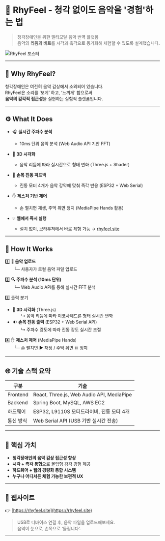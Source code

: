 # 🎵 RhyFeel - 청각 없이도 음악을 '경험'하는 법

> 청각장애인을 위한 멀티모달 음악 번역 플랫폼  
> 음악의 **리듬과 비트**를 시각과 촉각으로 동기화해 체험할 수 있도록 설계했습니다.

![RhyFeel 포스터](./assets/poster.png)

---

## 🧠 Why RhyFeel?

청각장애인은 여전히 음악 감상에서 소외되어 있습니다.  
RhyFeel은 소리를 ‘보게’ 하고, ‘느끼게’ 함으로써  
**음악의 감각적 접근성**을 실현하는 실험적 플랫폼입니다.

---

## ⚙️ What It Does

- 🎧 **실시간 주파수 분석**  
  - 10ms 단위 음악 분석 (Web Audio API 기반 FFT)

- 🎨 **3D 시각화**  
  - 음악 리듬에 따라 실시간으로 형태 변화 (Three.js + Shader)

- 🤝 **손목 진동 피드백**  
  - 진동 모터 4개가 음악 강약에 맞춰 즉각 반응 (ESP32 + Web Serial)

- ✋ **제스처 기반 제어**  
  - 손 펼치면 재생, 주먹 쥐면 정지 (MediaPipe Hands 활용)

- 💡 **웹에서 즉시 실행**  
  - 설치 없이, 브라우저에서 바로 체험 가능 → [rhyfeel.site](https://rhyfeel.site)

---

## 🧩 How It Works

1️⃣ **🎵 음악 업로드**  
  └─ 사용자가 로컬 음악 파일 업로드

2️⃣ **🔍 주파수 분석 (10ms 단위)**  
  └─ Web Audio API를 통해 실시간 FFT 분석

3️⃣ 출력 분기  
- 🎨 **3D 시각화** (Three.js)  
  ↳ 음악 리듬에 따라 이코사헤드론 형태 실시간 변화  
- 🔉 **손목 진동 출력** (ESP32 + Web Serial API)  
  ↳ 주파수 강도에 따라 진동 강도 실시간 조절

4️⃣ ✋ **제스처 제어** (MediaPipe Hands)  
  └─ 손 펼치면 ▶️ 재생 / 주먹 쥐면 ⏸️ 정지

---

## 🌐 기술 스택 요약

| 구분 | 기술 |
|------|------|
| Frontend | React, Three.js, Web Audio API, MediaPipe |
| Backend | Spring Boot, MySQL, AWS EC2 |
| 하드웨어 | ESP32, L9110S 모터드라이버, 진동 모터 4개 |
| 통신 방식 | Web Serial API (USB 기반 실시간 전송) |

---

## 🙌 핵심 가치

- **청각장애인의 음악 감상 접근성 향상**
- **시각 + 촉각 통합**으로 몰입형 감각 경험 제공
- **하드웨어 + 웹의 경량화 통합 시스템**
- **누구나 어디서든 체험 가능한 보편적 UX**

---

## 🔗 웹사이트

👉 [https://rhyfeel.site](https://rhyfeel.site)

> USB로 디바이스 연결 후, 음악 파일을 업로드해보세요.  
> 음악이 눈으로, 손목으로 ‘들립니다’.

---
